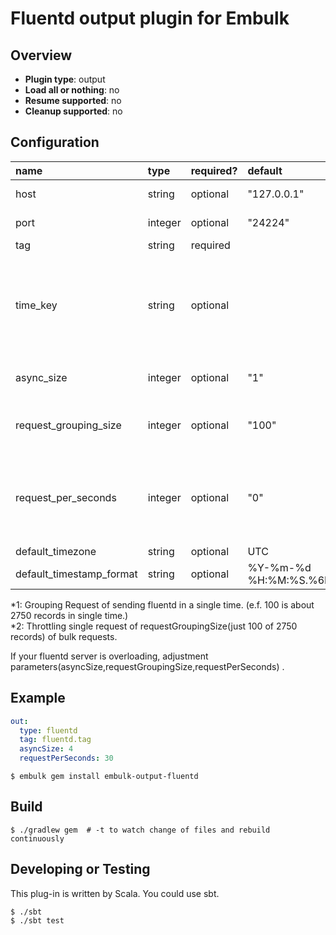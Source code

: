 # Fluentd output plugin for Embulk

## Overview

* **Plugin type**: output
* **Load all or nothing**: no
* **Resume supported**: no
* **Cleanup supported**: no

## Configuration

| name                                 | type        | required?  | default                  | description            |  
|:-------------------------------------|:------------|:-----------|:-------------------------|:-----------------------|
|  host                                | string      | optional   | "127.0.0.1"              | fluentd servers host   |
|  port                                | integer     | optional   | "24224"                  | fluentd servers port   |
|  tag                                 | string      | required   |                          | tag of logs            |
|  time_key                            | string      | optional   |                          | using timekey of value is seconds. (if empty parameter then using current unixtime) |
|  async_size                          | integer     | optional   | "1"                      | asynchronous parallelism size |
|  request_grouping_size               | integer     | optional   | "100"                    | sending request grouping size (*1) |
|  request_per_seconds                 | integer     | optional   | "0"                      | Sending throttle requests in per seconds. (default 0 is non throttle) (*2) |
|  default_timezone                    | string      | optional   | UTC                      | |
|  default_timestamp_format            | string      | optional   | %Y-%m-%d %H:%M:%S.%6N    | |

*1: Grouping Request of sending fluentd in a single time. (e.f. 100 is about 2750 records in single time.)  
*2: Throttling single request of requestGroupingSize(just 100 of 2750 records) of bulk requests. 

If your fluentd server is overloading, adjustment parameters(asyncSize,requestGroupingSize,requestPerSeconds) .

## Example

```yaml
out:
  type: fluentd
  tag: fluentd.tag
  asyncSize: 4
  requestPerSeconds: 30
```

```
$ embulk gem install embulk-output-fluentd
```

## Build

```
$ ./gradlew gem  # -t to watch change of files and rebuild continuously
```

## Developing or Testing

This plug-in is written by Scala. You could use sbt.

```
$ ./sbt 
$ ./sbt test
```